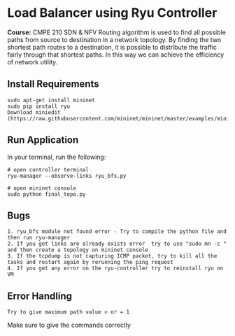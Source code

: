 # Load Balancer using Ryu Controller

**Course:** CMPE 210 SDN & NFV
Routing algorithm is used to find all possible paths from source to destination in a network topology. By finding the two shortest path routes to a destination, it is possible to distribute the traffic fairly through that shortest paths. In this way we can achieve the efficiency of network utility.


## Install Requirements
```
sudo apt-get install mininet
sudo pip install ryu
Download miniedit (https://raw.githubusercontent.com/mininet/mininet/master/examples/miniedit.py)
```
## Run Application
In your terminal, run the following:
```
# open controller terminal
ryu-manager --observe-links ryu_bfs.py

# open mininet console
sudo python final_topo.py
```


## Bugs
```
1. ryu_bfs module not found error - Try to compile the python file and then run ryu-manager
2. If you get links are already exists error  try to use "sudo mn -c " and then create a topology on mininet console
3. If the tcpdump is not capturing ICMP packet, try to kill all the tasks and restart again by rerunning the ping request
4. If you get any error on the ryu-controller try to reinstall ryu on VM
```


## Error Handling
```
Try to give maximum path value > or = 1
```
Make sure to give the commands correctly 


